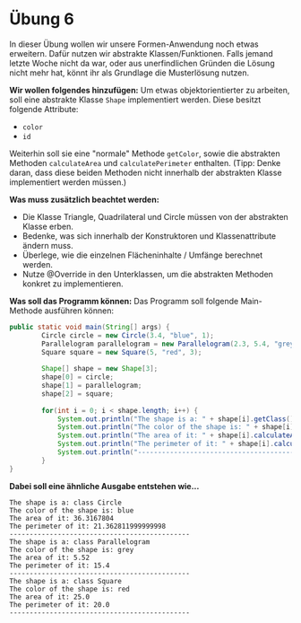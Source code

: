 # Übung 6

In dieser Übung wollen wir unsere Formen-Anwendung noch etwas erweitern. Dafür nutzen wir abstrakte Klassen/Funktionen.
Falls jemand letzte Woche nicht da war, oder aus unerfindlichen Gründen die Lösung nicht mehr hat, könnt ihr als Grundlage die Musterlösung nutzen.

**Wir wollen folgendes hinzufügen:** 
Um etwas objektorientierter zu arbeiten, soll eine abstrakte Klasse `Shape` implementiert werden. Diese besitzt folgende Attribute:
- `color`
- `id`

Weiterhin soll sie eine "normale" Methode `getColor`, sowie die abstrakten Methoden `calculateArea` und `calculatePerimeter` enthalten. (Tipp: Denke daran, dass diese beiden Methoden nicht innerhalb der abstrakten Klasse implementiert werden müssen.)

**Was muss zusätzlich beachtet werden:**
- Die Klasse Triangle, Quadrilateral und Circle müssen von der abstrakten Klasse erben.
- Bedenke, was sich innerhalb der Konstruktoren und Klassenattribute ändern muss.
- Überlege, wie die einzelnen Flächeninhalte / Umfänge berechnet werden.
- Nutze @Override in den Unterklassen, um die abstrakten Methoden konkret zu implementieren.

**Was soll das Programm können:**
Das Programm soll folgende Main-Methode ausführen können:
```java
public static void main(String[] args) {
		Circle circle = new Circle(3.4, "blue", 1);
		Parallelogram parallelogram = new Parallelogram(2.3, 5.4, "grey", 2, 2.4);
		Square square = new Square(5, "red", 3);
		
		Shape[] shape = new Shape[3];
		shape[0] = circle;
		shape[1] = parallelogram;
		shape[2] = square;
		
		for(int i = 0; i < shape.length; i++) {
			System.out.println("The shape is a: " + shape[i].getClass());
			System.out.println("The color of the shape is: " + shape[i].printColor());
			System.out.println("The area of it: " + shape[i].calculateArea());
			System.out.println("The perimeter of it: " + shape[i].calculatePerimeter());
			System.out.println("---------------------------------------------");
		}
}
```
**Dabei soll eine ähnliche Ausgabe entstehen wie...**
```
The shape is a: class Circle
The color of the shape is: blue
The area of it: 36.3167804
The perimeter of it: 21.362811999999998
---------------------------------------------
The shape is a: class Parallelogram
The color of the shape is: grey
The area of it: 5.52
The perimeter of it: 15.4
---------------------------------------------
The shape is a: class Square
The color of the shape is: red
The area of it: 25.0
The perimeter of it: 20.0
---------------------------------------------
```

